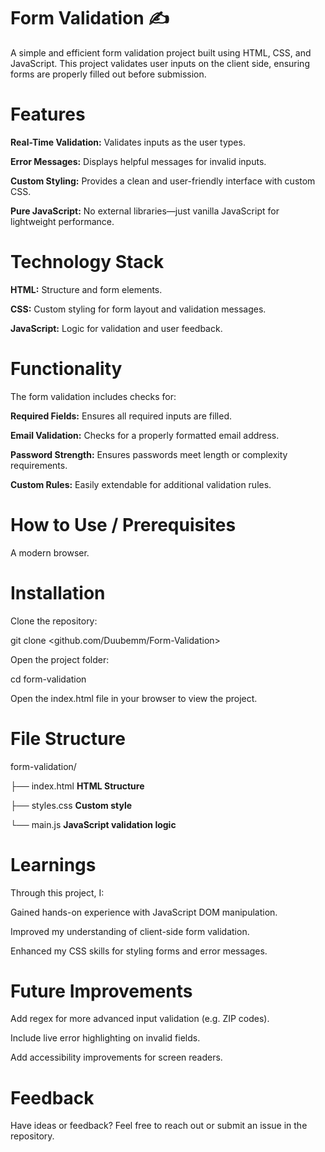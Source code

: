 # Form Validation ✍️
A simple and efficient form validation project built using HTML, CSS, and JavaScript. This project validates user inputs on the client side, ensuring forms are properly filled out before submission.

# Features
**Real-Time Validation:** Validates inputs as the user types.

**Error Messages:** Displays helpful messages for invalid inputs.

**Custom Styling:**  Provides a clean and user-friendly interface with custom CSS.

**Pure JavaScript:** No external libraries—just vanilla JavaScript for lightweight performance.

# Technology Stack

**HTML:** Structure and form elements.

**CSS:** Custom styling for form layout and validation messages.

**JavaScript:** Logic for validation and user feedback.

# Functionality
The form validation includes checks for:

**Required Fields:** Ensures all required inputs are filled.

**Email Validation:** Checks for a properly formatted email address.

**Password Strength:** Ensures passwords meet length or complexity requirements.

**Custom Rules:** Easily extendable for additional validation rules.

# How to Use /  Prerequisites

A modern browser.

# Installation
Clone the repository:

git clone <github.com/Duubemm/Form-Validation>  

Open the project folder:

cd form-validation  

Open the index.html file in your browser to view the project.

# File Structure

form-validation/

├── index.html   **HTML Structure**

├── styles.css   **Custom style**

└── main.js      **JavaScript validation logic**

# Learnings
Through this project, I:

Gained hands-on experience with JavaScript DOM manipulation.

Improved my understanding of client-side form validation.

Enhanced my CSS skills for styling forms and error messages.

# Future Improvements
Add regex for more advanced input validation (e.g. ZIP codes).

Include live error highlighting on invalid fields.

Add accessibility improvements for screen readers.

# Feedback
Have ideas or feedback? Feel free to reach out or submit an issue in the repository.
